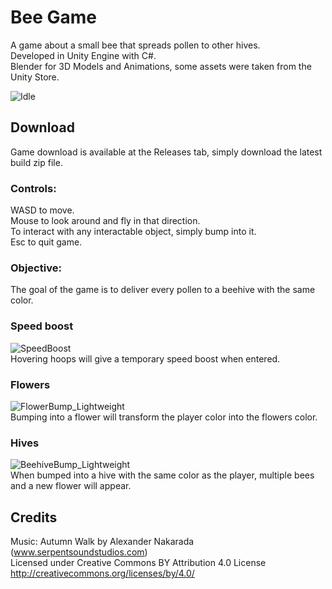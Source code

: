 # Bee Game
A game about a small bee that spreads pollen to other hives.     
Developed in Unity Engine with C#.      
Blender for 3D Models and Animations, some assets were taken from the Unity Store.                      

![Idle](https://user-images.githubusercontent.com/62711261/154803645-65a559b6-cd3b-4ac8-bcc8-3b3319a13ebf.gif)          

## Download
Game download is available at the Releases tab, simply download the latest build zip file.                      

### Controls:
WASD to move.                                   
Mouse to look around and fly in that direction.                         
To interact with any interactable object, simply bump into it.                          
Esc to quit game.                       

### Objective:
The goal of the game is to deliver every pollen to a beehive with the same color.

### Speed boost
![SpeedBoost](https://user-images.githubusercontent.com/62711261/154805713-acad543b-5fee-4982-836b-43c8497951c8.gif)                
Hovering hoops will give a temporary speed boost when entered.                          
        
### Flowers       
![FlowerBump_Lightweight](https://user-images.githubusercontent.com/62711261/154806141-0f70bae1-6742-4b51-a92a-89dd67dc5937.gif)                
Bumping into a flower will transform the player color into the flowers color.                     

### Hives
![BeehiveBump_Lightweight](https://user-images.githubusercontent.com/62711261/154808345-651cb873-8978-4e41-8ffd-becf5ca5a7fc.gif)               
When bumped into a hive with the same color as the player, multiple bees and a new flower will appear.                                  

## Credits
Music: Autumn Walk by Alexander Nakarada (www.serpentsoundstudios.com)                                  
Licensed under Creative Commons BY Attribution 4.0 License                              
http://creativecommons.org/licenses/by/4.0/

